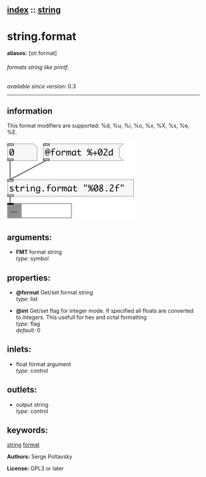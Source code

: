 [index](index.html) :: [string](category_string.html)
---

# string.format
**aliases:** [str.format]


###### formats string like printf.

*available since version:* 0.3

---


## information
This format modifiers are supported: %d, %u, %i, %o, %x, %X, %s, %e, %E.


[![example](../examples/img/string.format.jpg)](../examples/pd/string.format.pd)



## arguments:

* **FMT**
format string<br>
_type:_ symbol<br>





## properties:

* **@format** 
Get/set format string<br>
_type:_ list<br>

* **@int** 
Get/set flag for integer mode. If specified all floats are converted to integers. This
usefull for hex and octal formatting<br>
_type:_ flag<br>
_default:_ 0<br>



## inlets:

* float format argument<br>
_type:_ control



## outlets:

* output string<br>
_type:_ control



## keywords:

[string](keywords/string.html)
[format](keywords/format.html)






**Authors:** Serge Poltavsky




**License:** GPL3 or later





